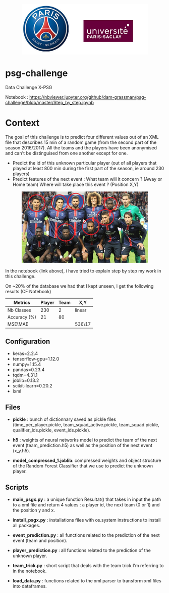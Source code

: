 <center><img src="images/logo.png"  width="400"/></center>

# psg-challenge

Data Challenge X-PSG

Notebook : 
https://nbviewer.jupyter.org/github/dam-grassman/psg-challenge/blob/master/Step_by_step.ipynb

# Context

The goal of this challenge is to predict four different values out of an XML file that describes 15 min of a random game (from the second part of the season 2016/2017). All the teams and the players have been anonymised and can't be distinguised from one another except for one. 

- Predict the id of this unknown particular player (out of all players that played at least 800 min during the first part of the season, ie around 230 players)
- Predict features of the next event : What team will it concern ? (Away or Home team) Where will take place this event ? (Position X,Y)

<center><img src="images/PSG_active_players.jpg"  width="400"/></center>

In the notebook (link above), i have tried to explain step by step my work in this challenge.

On ~20% of the database we had that I kept unseen, I get the following results (CF Notebook)

| Metrics     | Player    |Team  | X,Y     |
| --- | --- | --- | --- |
| Nb  Classes | 230       | 2    | linear  |
| Accuracy (%)|  21       |80    |         |
| MSE\MAE     |           |      |  536\17 |

## Configuration 

- keras=2.2.4
- tensorflow-gpu=1.12.0
- numpy=1.15.4
- pandas=0.23.4
- tqdm=4.31.1
- joblib=0.13.2 
- scikit-learn=0.20.2
- lxml

## Files 

- **pickle** : bunch of dictionnary saved as pickle files (time_per_player.pickle, team_squad_active.pickle, team_squad.pickle, qualifier_ids.pickle, event_ids.pickle).

- **h5** : weights of neural networks model to predict the team of the next event (team_prediction.h5) as well as the position of the next event (x_y.h5).

- **model_compressed_1.joblib**: compressed weights and object structure of the Random Forest Classifier that we use to predict the unknown player.

## Scripts   

- **main_psgx.py** : a unique function Resultat() that takes in input the path to a xml file and return 4 values : a player id, the next team (0 or 1) and the position y and x.

- **install_psgx.py** : installations files with os.system instructions to install all packages.

- **event_prediction.py** :  all functions related to the prediction of the next event (team and position).

- **player_prediction.py** :  all functions related to the prediction of the unknown player.

- **team_trick.py** : short script that deals with the team trick I'm referring to in the notebook.

- **load_data.py** : functions related to the xml parser to transform xml files into dataframes.
